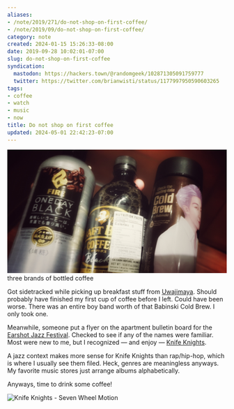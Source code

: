 ```yaml
---
aliases:
- /note/2019/271/do-not-shop-on-first-coffee/
- /note/2019/09/do-not-shop-on-first-coffee/
category: note
created: 2024-01-15 15:26:33-08:00
date: 2019-09-28 10:02:01-07:00
slug: do-not-shop-on-first-coffee
syndication:
  mastodon: https://hackers.town/@randomgeek/102871305091759777
  twitter: https://twitter.com/brianwisti/status/1177997950590603265
tags:
- coffee
- watch
- music
- now
title: Do not shop on first coffee
updated: 2024-05-01 22:42:23-07:00
---
```


![attachments/img/2019/cover-2019-09-28.jpg](../../../attachments/img/2019/cover-2019-09-28.jpg)
three brands of bottled coffee

Got sidetracked while picking up breakfast stuff from [Uwajimaya](https://www.uwajimaya.com/). Should probably have finished my first cup of coffee before I left. Could have been worse. There was an entire boy band worth of that Babinski Cold Brew. I only took one.

Meanwhile, someone put a flyer on the apartment bulletin board for the [Earshot Jazz Festival](https://www.earshot.org/2019-earshot-jazz-festival/). Checked to see if any of the names were familiar. Most were new to me, but I recognized  — and enjoy — [Knife Knights](https://knifeknights.bandcamp.com/).

A jazz context makes more sense for Knife Knights than rap/hip-hop, which is where I usually see them filed. Heck, genres are meaningless anyways. My favorite music stores just arrange albums alphabetically.

Anyways, time to drink some coffee!

![Knife Knights - Seven Wheel Motion](https://www.youtube.com/embed/D58GhmNzZ10)
